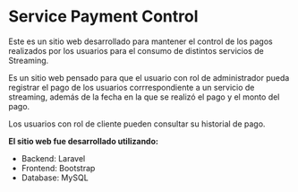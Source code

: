 # Service Payment Control

Este es un sitio web desarrollado para mantener el control de los pagos realizados por los usuarios para el consumo de distintos servicios de Streaming.

Es un sitio web pensado para que el usuario con rol de administrador pueda registrar el pago de los usuarios corrrespondiente a un servicio de streaming, además de la fecha en la que se realizó el pago y el monto del pago. 

Los usuarios con rol de cliente pueden consultar su historial de pago.


**El sitio web fue desarrollado utilizando:**
- Backend: Laravel
- Frontend: Bootstrap
- Database: MySQL

